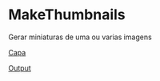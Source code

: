 # MakeThumbnails
Gerar miniaturas de uma ou varias imagens

[Capa](_prints/capa.png)

[Output](_prints/output.png)
